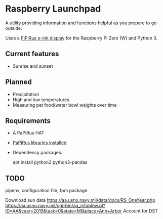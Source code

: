 # Raspberry Launchpad

A utility providing information and functions helpful as you prepare to go
outside.

Uses a [PiPiRus e-ink display](https://github.com/PiSupply/PaPiRus#papirus) for
the Raspberry Pi Zero (W) and Python 3.

## Current features

* Sunrise and sunset

## Planned

* Precipitation
* High and low temperatures
* Measuring pet food/water bowl weights over time

## Requirements

* A PaPiRus HAT
* [PaPiRus libraries installed](https://github.com/PiSupply/PaPiRus#setup-papirus)
* Dependency packages:

    apt install python3 python3-pandas

## TODO

pipenv, configuration file, fpm package

Download sun data
    https://aa.usno.navy.mil/data/docs/RS_OneYear.php
    https://aa.usno.navy.mil/cgi-bin/aa_rstablew.pl?ID=AA&year=2019&task=0&state=MI&place=Ann+Arbor
Account for DST
